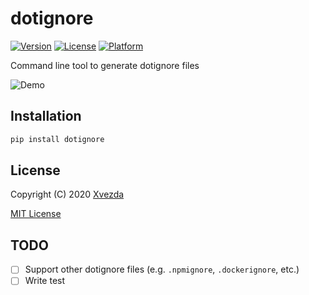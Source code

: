 # dotignore

[![Version](https://img.shields.io/pypi/v/dotignore)](https://pypi.org/project/dotignore)
[![License](https://img.shields.io/pypi/l/dotignore)](https://pypi.org/project/dotignore)
[![Platform](https://img.shields.io/pypi/pyversions/dotignore)](https://pypi.org/project/dotignore)

Command line tool to generate dotignore files

![Demo](https://gist.githubusercontent.com/Xvezda/2088adeb8efc42e724c1871942c87583/raw/dotignore.gif)

## Installation
```sh
pip install dotignore
```

## License

Copyright (C) 2020 [Xvezda](mailto:xvezda@naver.com)

[MIT License](LICENSE)


## TODO

- [ ] Support other dotignore files (e.g. `.npmignore`, `.dockerignore`, etc.)
- [ ] Write test
